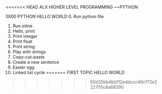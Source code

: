 <<<<<<< HEAD
ALX HIGHER LEVEL PROGRAMMING
~~PYTHON

0X00 PYTHON HELLO WORLD
0. Run python file
1. Run inline
2. Hello, print
3. Print integer
4. Print float
5. Print string
6. Play with strings
7. Copy-cut-paste
8. Create a new sentence
9. Easter egg
10. Linked list cycle
=======
FIRST TOPIC
HELLO WORLD

>>>>>>> 60d35bb4bbf12eddccc46cf72e222705c8a68390
